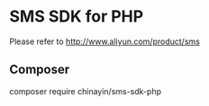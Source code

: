 # SMS SDK for PHP
Please refer to http://www.aliyun.com/product/sms

## Composer
composer require chinayin/sms-sdk-php

